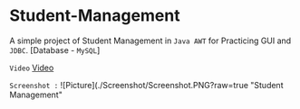 # Student-Management
A simple project of Student Management in `Java AWT` for Practicing GUI and `JDBC`. [Database - `MySQL`]

```Video``` [Video](https://drive.google.com/file/d/1RCsjdn_oiY16B-rZMOcgzYrkIAeGImrh/view?usp=drivesdk)

```Screenshot :``` ![Picture](./Screenshot/Screenshot.PNG?raw=true "Student Management"
